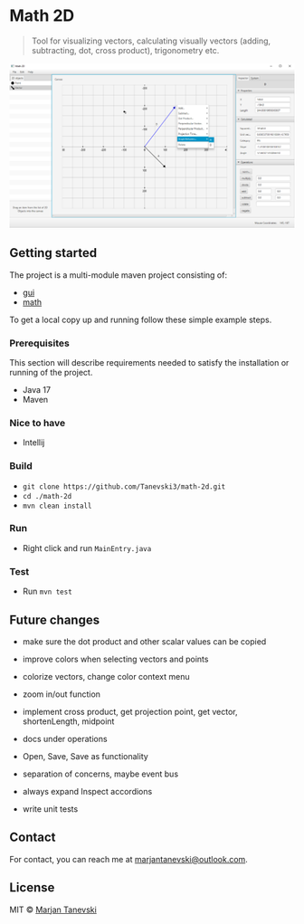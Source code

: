 # Math 2D

> Tool for visualizing vectors, calculating visually vectors (adding, subtracting, dot, cross product), trigonometry etc.

![Image](screenshot.png)
<br/>

## Getting started

The project is a multi-module maven project consisting of:

- [gui](gui/)
- [math](math/)

To get a local copy up and running follow these simple example steps.

### Prerequisites

This section will describe requirements needed to satisfy the installation or running of the project.

- Java 17
- Maven

### Nice to have

- Intellij

### Build

- `git clone https://github.com/Tanevski3/math-2d.git`
- `cd ./math-2d`
- `mvn clean install`

### Run

- Right click and run `MainEntry.java`

### Test

- Run `mvn test`

## Future changes

- make sure the dot product and other scalar values can be copied
- improve colors when selecting vectors and points
- colorize vectors, change color context menu
- zoom in/out function
- implement cross product, get projection point, get vector, shortenLength, midpoint
- docs under operations
- Open, Save, Save as functionality

- separation of concerns, maybe event bus
- always expand Inspect accordions
- write unit tests

## Contact

For contact, you can reach me at [marjantanevski@outlook.com](marjantanevski@outlook.com).

## License

MIT © [Marjan Tanevski](marjantanevski@outlook.com)
